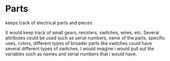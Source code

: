 # Parts
keeps track of electrical parts and pieces

It would keep track of small gears, resisters, switches, wires, etc. 
Several attributes could be used such as serial numbers, name of the parts, specific uses, colors, different types of broader parts like switches could have several different types of switches.
I would imagine i would pull out the variables such as names and serial numbers that i would have. 
